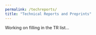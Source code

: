 ```yaml
---
permalink: /techreports/
title: "Technical Reports and Preprints"
---
```


Working on filling in the TR list...


